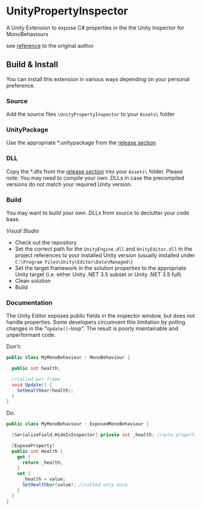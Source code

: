 # UnityPropertyInspector

A Unity Extension to expose C# properties in the the Unity Inspector for MonoBehaviours

see [reference](http://wiki.unity3d.com/index.php/Expose_properties_in_inspector) to the original author

## Build & Install

You can install this extension in various ways depending on your personal preference.

### Source

Add the source files `\UnityPropertyInspector` to your `Assets\` folder

### UnityPackage

Use the appropriate \*.unitypackage from the [release section](https://github.com/code-beans/UnityPropertyInspector/releases)

### DLL

Copy the \*.dlls from the [release section](https://github.com/code-beans/UnityPropertyInspector/releases) into your `Assets\` folder.
Please note: You may need to compile your own .DLLs in case the precompiled versions do not match your required Unity version.

### Build

You may want to build your own .DLLs from source to declutter your code base.    

*Visual Studio*

* Check out the repository
* Set the correct path for the `UnityEngine.dll` and `UnityEditor.dll` in the project references to your installed Unity version
(usually installed under `C:\Program Files\Unity\Editor\Data\Managed\`)
* Set the target framework in the solution properties to the appropriate Unity target (i.e. either Unity .NET 3.5 subset or Unity .NET 3.5 full)
* Clean solution
* Build

### Documentation

The Unity Editor exposes public fields in the inspector window, but does not handle properties.
Some developers circumvent this limitation by polling changes in the "`Update()`-loop". The result is poorly maintainable and unperformant code.

Don't:

```csharp
public class MyMonoBehaviour : MonoBehaviour {

  public int health;

  //called per frame
  void Update() {
    SetHealthbar(health);
  }
}
```

Do:

```csharp
public class MyMonoBehaviour : ExposedMonoBehaviour {

  [SerializeField,HideInInspector] private int _health; //auto properties are not serialized by unity! Use fields instead

  [ExposeProperty]
  public int Health {
    get {
      return _health;
    }
    set {
      _health = value;
      SetHealthbar(value); //called only once
    }
  }
}
```
